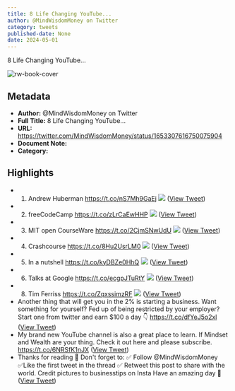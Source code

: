 ```yaml
---
title: 8 Life Changing YouTube...
author: @MindWisdomMoney on Twitter
category: tweets
published-date: None
date: 2024-05-01
---
```

8 Life Changing YouTube...

![rw-book-cover](https://pbs.twimg.com/profile_images/1682390891921567745/ZCO6iZHq.jpg)

## Metadata
- **Author:** @MindWisdomMoney on Twitter
- **Full Title:** 8 Life Changing YouTube...
- **URL:** https://twitter.com/MindWisdomMoney/status/1653307616750075904
- **Document Note:** 
- **Category:**

## Highlights
- 1. Andrew Huberman 
  https://t.co/nS7Mh9GaEj 
  ![](https://pbs.twimg.com/media/FvG6hXKWYAYP5Pg.jpg) ([View Tweet](https://twitter.com/MindWisdomMoney/status/1653307622647275520))
- 2. freeCodeCamp
  https://t.co/zLrCaEwHHP 
  ![](https://pbs.twimg.com/media/FvG6h3FXoAECrYX.jpg) ([View Tweet](https://twitter.com/MindWisdomMoney/status/1653307631140843521))
- 3. MIT open CourseWare
  https://t.co/2CjmSNwUdU 
  ![](https://pbs.twimg.com/media/FvG6iV0XwAAbNJh.jpg) ([View Tweet](https://twitter.com/MindWisdomMoney/status/1653307639835631616))
- 4. Crashcourse
  https://t.co/8Hu2UsrLM0 
  ![](https://pbs.twimg.com/media/FvG6i5DXgAEPtAe.jpg) ([View Tweet](https://twitter.com/MindWisdomMoney/status/1653307648975032321))
- 5. In a nutshell
  https://t.co/kyDBZe0HhQ 
  ![](https://pbs.twimg.com/media/FvG6jWVWIAAZ3B6.jpg) ([View Tweet](https://twitter.com/MindWisdomMoney/status/1653307657208451074))
- 6. Talks at Google
  https://t.co/ecgpJTuRtY 
  ![](https://pbs.twimg.com/media/FvG6j1WXoAAsD8z.jpg) ([View Tweet](https://twitter.com/MindWisdomMoney/status/1653307664883916801))
- 8. Tim Ferriss
  https://t.co/ZqxssimzRF 
  ![](https://pbs.twimg.com/media/FvG6k8ZXoAIAsMk.jpg) ([View Tweet](https://twitter.com/MindWisdomMoney/status/1653307684198678529))
- Another thing that will get you in the 2% is starting a business.
  Want something for yourself?
  Fed up of being restricted by your employer?
  Start one from twitter and earn $100 a day 👇
  https://t.co/dfYeJ5o2xl ([View Tweet](https://twitter.com/MindWisdomMoney/status/1653307688292438022))
- My brand new YouTube channel is also a great place to learn.
  If Mindset and Wealth are your thing.
  Check it out here and please subscribe.
  https://t.co/6NRSfK1nJX ([View Tweet](https://twitter.com/MindWisdomMoney/status/1653307692264353793))
- Thanks for reading 🙌
  Don't forget to:
  ✅️ Follow @MindWisdomMoney
  ✅️Like the first tweet in the thread
  ✅️ Retweet this post to share with the world.
  Credit pictures to businesstips on Insta
  Have an amazing day 🙏 ([View Tweet](https://twitter.com/MindWisdomMoney/status/1653307696370548737))
